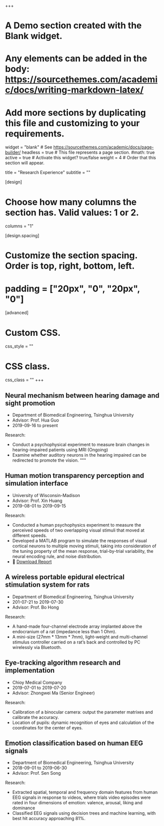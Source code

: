 +++
# A Demo section created with the Blank widget.
# Any elements can be added in the body: https://sourcethemes.com/academic/docs/writing-markdown-latex/
# Add more sections by duplicating this file and customizing to your requirements.

widget = "blank"  # See https://sourcethemes.com/academic/docs/page-builder/
headless = true  # This file represents a page section.
#math: true
active = true  # Activate this widget? true/false
weight = 4  # Order that this section will appear.

title = "Research Experience"
subtitle = ""

[design]
  # Choose how many columns the section has. Valid values: 1 or 2.
  columns = "1"

[design.spacing]
  # Customize the section spacing. Order is top, right, bottom, left.
  # padding = ["20px", "0", "20px", "0"]

[advanced]
 # Custom CSS. 
 css_style = ""
 
 # CSS class.
 css_class = ""
+++

## Neural mechanism between hearing damage and sight promotion 
 
 * Department of Biomedical Engineering, Tsinghua University
 * Advisor: Prof. Hua Guo
 * 2019-09-16 to present
 
  Research:
  
 * Conduct a psychophysical experiment to measure brain changes in hearing-impaired patients using MRI (Ongoing)
 * Examine whether auditory neurons in the hearing impaired can be redirected to promote the vision.
  """

## Human motion transparency perception and simulation interface

 * University of Wisconsin-Madison
 * Advisor: Prof. Xin Huang
 * 2019-08-01 to 2019-09-15

  
  Research:
  
  * Conducted a human psychophysics experiment to measure the perceived speeds of two overlapping visual stimuli that moved at different speeds.
  *	Developed a MATLAB program to simulate the responses of visual cortical neurons to multiple moving stimuli, taking into consideration of the tuning property of the mean response, trial-by-trial variability, the neural encoding rule, and noise distribution.
  * :floppy_disk: [Download Report](files/Report_UWM.pdf)

## A wireless portable epidural electrical stimulation system for rats

 * Department of Biomedical Engineering, Tsinghua University
 * 201-07-21 to 2019-07-30
 * Advisor: Prof. Bo Hong
  
  Research:
  
  *	A hand-made four-channel electrode array implanted above the endocranium of a rat (impedance less than 1 Ohm). 
  * A mini-size (27mm * 13mm * 7mm), light-weight and multi-channel stimulus controller carried on a rat’s back and controlled by PC wirelessly via Bluetooth.


## Eye-tracking algorithm research and implementation

  * Chioy Medical Company
  * 2019-07-01 to 2019-07-20
  * Advisor: Zhongwei Ma (Senior Engineer)

  Research:
  
 * Calibration of a binocular camera: output the parameter matrixes and calibrate the accuracy.
 * Location of pupils: dynamic recognition of eyes and calculation of the coordinates for the center of eyes.
 
## Emotion classification based on human EEG signals

  * Department of Biomedical Engineering, Tsinghua University
  * 2018-09-01 to 2019-06-30
  * Advisor: Prof. Sen Song
  
  Research:
  
  * Extracted spatial, temporal and frequency domain features from human EEG signals in response to videos, where trials video episodes were rated in four dimensions of emotion: valence, arousal, liking and dominance
  * Classified EEG signals using decision trees and machine learning, with best hit accuracy approaching 81%.
  